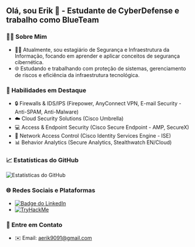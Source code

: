 ## Olá, sou Erik 👋 - Estudante de CyberDefense e trabalho como BlueTeam

### 👨‍💻 Sobre Mim
- 👨‍🎓 Atualmente, sou estagiário de Segurança e Infraestrutura da Informação, focando em aprender e aplicar conceitos de segurança cibernética.
- 🌐 Estudando e trabalhando com proteção de sistemas, gerenciamento de riscos e eficiência da infraestrutura tecnológica.

### 🚀 Habilidades em Destaque
- 🔒 Firewalls & IDS/IPS (Firepower, AnyConnect VPN, E-mail Security - Anti-SPAM, Anti-Malware)
- ☁️ Cloud Security Solutions (Cisco Umbrella)
- 💻 Access & Endpoint Security (Cisco Secure Endpoint - AMP, SecureX)
- 📡 Network Access Control (Cisco Identity Services Engine - ISE)
- 📊 Behavior Analytics (Secure Analytics, Stealthwatch EN/Cloud)

### 📈 Estatísticas do GitHub
![Estatísticas do GitHub](https://github-readme-stats.vercel.app/api?username=Im-not-a-Flamme&show_icons=true&theme=dark&include_all_commits=true&count_private=true)

### 🌐 Redes Sociais e Plataformas
- [![Badge do LinkedIn](https://img.shields.io/badge/-LinkedIn-%230077B5?style=for-the-badge&logo=linkedin&logoColor=white)](https://www.linkedin.com/in/erik-alves-cybersecurity-student-b88685204)
- [![TryHackMe](https://tryhackme.com/badge/1254711)](https://tryhackme.com/p/SysFlamme)

### 💬 Entre em Contato
- ✉️ Email: aerik9091@gmail.com
